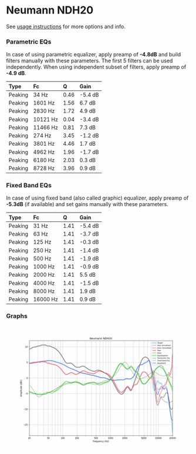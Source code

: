 # Neumann NDH20
See [usage instructions](https://github.com/jaakkopasanen/AutoEq#usage) for more options and info.

### Parametric EQs
In case of using parametric equalizer, apply preamp of **-4.8dB** and build filters manually
with these parameters. The first 5 filters can be used independently.
When using independent subset of filters, apply preamp of **-4.9 dB**.

| Type    | Fc       |    Q | Gain    |
|:--------|:---------|:-----|:--------|
| Peaking | 34 Hz    | 0.46 | -5.4 dB |
| Peaking | 1601 Hz  | 1.56 | 6.7 dB  |
| Peaking | 2830 Hz  | 1.72 | 4.9 dB  |
| Peaking | 10121 Hz | 0.04 | -3.4 dB |
| Peaking | 11466 Hz | 0.81 | 7.3 dB  |
| Peaking | 274 Hz   | 3.45 | -1.2 dB |
| Peaking | 3801 Hz  | 4.46 | 1.7 dB  |
| Peaking | 4962 Hz  | 1.96 | -1.7 dB |
| Peaking | 6180 Hz  | 2.03 | 0.3 dB  |
| Peaking | 8728 Hz  | 3.96 | 0.9 dB  |

### Fixed Band EQs
In case of using fixed band (also called graphic) equalizer, apply preamp of **-5.3dB**
(if available) and set gains manually with these parameters.

| Type    | Fc       |    Q | Gain    |
|:--------|:---------|:-----|:--------|
| Peaking | 31 Hz    | 1.41 | -5.4 dB |
| Peaking | 63 Hz    | 1.41 | -3.7 dB |
| Peaking | 125 Hz   | 1.41 | -0.3 dB |
| Peaking | 250 Hz   | 1.41 | -1.4 dB |
| Peaking | 500 Hz   | 1.41 | -1.9 dB |
| Peaking | 1000 Hz  | 1.41 | -0.9 dB |
| Peaking | 2000 Hz  | 1.41 | 5.5 dB  |
| Peaking | 4000 Hz  | 1.41 | -1.5 dB |
| Peaking | 8000 Hz  | 1.41 | 1.9 dB  |
| Peaking | 16000 Hz | 1.41 | 0.9 dB  |

### Graphs
![](./Neumann%20NDH20.png)